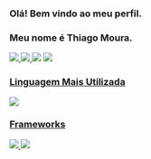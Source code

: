 ### Olá! Bem vindo ao meu perfil.
### Meu nome é Thiago Moura.

<!-- Contatos -->
<div align="left">    
  <a href="https://github.com/tmoura1981" alt="github" target="_blank">
    <img src="https://img.shields.io/badge/GitHub-000000?&style=flat-square&logo=GitHub&logoColor=white">

 <a href="https://www.linkedin.com/in/thiagomoura-pythondev" alt="linkedin" target="_blank">
    <img src="https://img.shields.io/badge/LinkedIn-%230077B5.svg?&style=flat-square&logo=linkedin&logoColor=white">
  </a>
    
<a href="https://wa.me/5512997883117" alt="WhatsApp" target="_blank">
  <img src="https://img.shields.io/badge/-WhatsApp-25d366?style=flat-square&labelColor=25d366&logo=whatsapp&logoColor=white&link=https://wa.me/5512997883117"/></a>    

<a href="mailto:tmoura1981@gmail.com" alt="gmail" target="_blank">
    <img src="https://img.shields.io/badge/-Gmail-FF0000?style=flat-square&labelColor=FF0000&logo=gmail&logoColor=white&link=mailto:tassiofernandescosta@gmail.com" />

  
### Linguagem Mais Utilizada
  <img src="https://img.icons8.com/color/48/000000/python--v1.png"/>
  
### Frameworks
  
<img src="https://img.icons8.com/fluency/96/000000/flask.png"/>
  
  <img src="https://img.icons8.com/color/96/000000/django.png"/>
